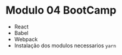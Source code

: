 # Modulo 04 BootCamp

- React &nbsp;
- Babel &nbsp;
- Webpack &nbsp;
&nbsp;
- Instalação dos modulos necessarios
```yarn```
&nbsp;
  

